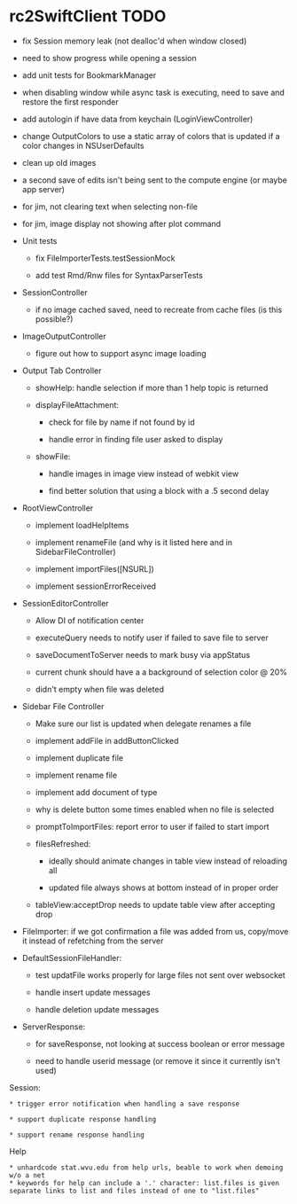 # rc2SwiftClient TODO

* fix Session memory leak (not dealloc'd when window closed)

* need to show progress while opening a session

* add unit tests for BookmarkManager

* when disabling window while async task is executing, need to save and restore the first responder

* add autologin if have data from keychain (LoginViewController)

* change OutputColors to use a static array of colors that is updated if a color changes in NSUserDefaults

* clean up old images

* a second save of edits isn't being sent to the compute engine (or maybe app server)

* for jim, not clearing text when selecting non-file

* for jim, image display not showing after plot command

* Unit tests

	* fix FileImporterTests.testSessionMock
	
	* add test Rmd/Rnw files for SyntaxParserTests

* SessionController

	* if no image cached saved, need to recreate from cache files (is this possible?)

* ImageOutputController

	* figure out how to support async image loading
	
* Output Tab Controller

	* showHelp: handle selection if more than 1 help topic is returned
	
	* displayFileAttachment: 
		
		* check for file by name if not found by id
		
		* handle error in finding file user asked to display
	
	* showFile:
	
		* handle images in image view instead of webkit view
		
		* find better solution that using a block with a .5 second delay

* RootViewController

	* implement loadHelpItems
	
	* implement renameFile (and why is it listed here and in SidebarFileController)
	
	* implement importFiles([NSURL])
	
	* implement sessionErrorReceived

* SessionEditorController

	* Allow DI of notification center
	
	* executeQuery needs to notify  user if failed to save file to server
	
	* saveDocumentToServer needs to mark busy via appStatus
	
	* current chunk should have a a background of selection color @ 20%
	
	* didn't empty when file was deleted
		
* Sidebar File Controller

	* Make sure our list is updated when delegate renames a file
	
	* implement addFile in addButtonClicked
	
	* implement duplicate file
	
	* implement rename file
	
	* implement add document of type
	
	* why is delete button some times enabled when no file is selected
	
	* promptToImportFiles: report error to user if failed to start import
	
	* filesRefreshed:
	
		* ideally should animate changes in table view instead of reloading all
		
		* updated file always shows at bottom instead of in proper order
		
	* tableView:acceptDrop needs to update table view after accepting drop
	
* FileImporter: if we got confirmation a file was added from us, copy/move it instead of refetching from the server

* DefaultSessionFileHandler:

	* test updatFile works properly for large files not sent over websocket
	
	* handle insert update messages
	
	* handle deletion update messages

* ServerResponse:

	* for saveResponse, not looking at success boolean or error message
	
	* need to handle userid message (or remove it since it currently isn't used)	

Session:

	* trigger error notification when handling a save response
	
	* support duplicate response handling
	
	* support rename response handling

Help

	* unhardcode stat.wvu.edu from help urls, beable to work when demoing w/o a net
	* keywords for help can include a '.' character: list.files is given separate links to list and files instead of one to "list.files"
